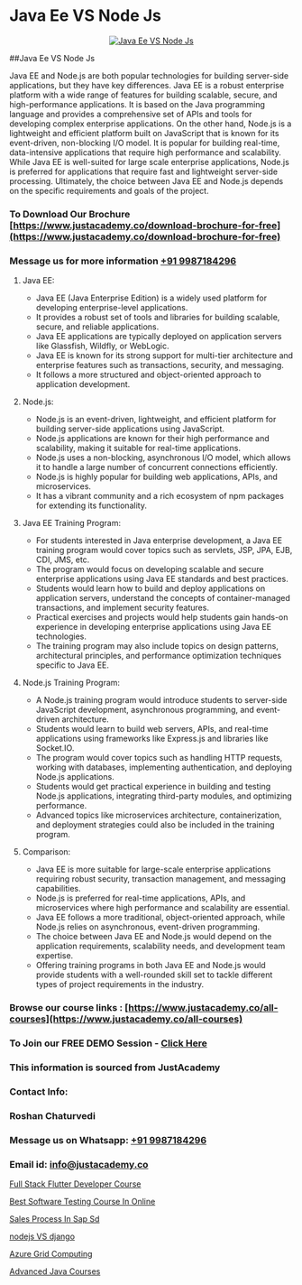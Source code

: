 # Java Ee VS Node Js

<p align="center">
  <a href="https://justacademy.co/course-detail/node-js-training">
    <img src="https://justacademy.co/storage2/course_image/1676636994_course_image.webp" alt="Java Ee VS Node Js">
  </a>
</p>
##Java Ee VS Node Js

Java EE and Node.js are both popular technologies for building server-side applications, but they have key differences. Java EE is a robust enterprise platform with a wide range of features for building scalable, secure, and high-performance applications. It is based on the Java programming language and provides a comprehensive set of APIs and tools for developing complex enterprise applications. On the other hand, Node.js is a lightweight and efficient platform built on JavaScript that is known for its event-driven, non-blocking I/O model. It is popular for building real-time, data-intensive applications that require high performance and scalability. While Java EE is well-suited for large scale enterprise applications, Node.js is preferred for applications that require fast and lightweight server-side processing. Ultimately, the choice between Java EE and Node.js depends on the specific requirements and goals of the project.
### To Download Our Brochure [https://www.justacademy.co/download-brochure-for-free](https://www.justacademy.co/download-brochure-for-free)
### Message us for more information [+91 9987184296](https://api.whatsapp.com/send?phone=919987184296)
1) Java EE:
   - Java EE (Java Enterprise Edition) is a widely used platform for developing enterprise-level applications.
   - It provides a robust set of tools and libraries for building scalable, secure, and reliable applications.
   - Java EE applications are typically deployed on application servers like Glassfish, Wildfly, or WebLogic.
   - Java EE is known for its strong support for multi-tier architecture and enterprise features such as transactions, security, and messaging.
   - It follows a more structured and object-oriented approach to application development.
  
2) Node.js:
   - Node.js is an event-driven, lightweight, and efficient platform for building server-side applications using JavaScript.
   - Node.js applications are known for their high performance and scalability, making it suitable for real-time applications.
   - Node.js uses a non-blocking, asynchronous I/O model, which allows it to handle a large number of concurrent connections efficiently.
   - Node.js is highly popular for building web applications, APIs, and microservices.
   - It has a vibrant community and a rich ecosystem of npm packages for extending its functionality.
  
3) Java EE Training Program:
   - For students interested in Java enterprise development, a Java EE training program would cover topics such as servlets, JSP, JPA, EJB, CDI, JMS, etc.
   - The program would focus on developing scalable and secure enterprise applications using Java EE standards and best practices.
   - Students would learn how to build and deploy applications on application servers, understand the concepts of container-managed transactions, and implement security features.
   - Practical exercises and projects would help students gain hands-on experience in developing enterprise applications using Java EE technologies.
   - The training program may also include topics on design patterns, architectural principles, and performance optimization techniques specific to Java EE.
  
4) Node.js Training Program:
   - A Node.js training program would introduce students to server-side JavaScript development, asynchronous programming, and event-driven architecture.
   - Students would learn to build web servers, APIs, and real-time applications using frameworks like Express.js and libraries like Socket.IO.
   - The program would cover topics such as handling HTTP requests, working with databases, implementing authentication, and deploying Node.js applications.
   - Students would get practical experience in building and testing Node.js applications, integrating third-party modules, and optimizing performance.
   - Advanced topics like microservices architecture, containerization, and deployment strategies could also be included in the training program.
  
5) Comparison:
   - Java EE is more suitable for large-scale enterprise applications requiring robust security, transaction management, and messaging capabilities.
   - Node.js is preferred for real-time applications, APIs, and microservices where high performance and scalability are essential.
   - Java EE follows a more traditional, object-oriented approach, while Node.js relies on asynchronous, event-driven programming.
   - The choice between Java EE and Node.js would depend on the application requirements, scalability needs, and development team expertise.
   - Offering training programs in both Java EE and Node.js would provide students with a well-rounded skill set to tackle different types of project requirements in the industry.

### Browse our course links : [https://www.justacademy.co/all-courses](https://www.justacademy.co/all-courses) 
### To Join our FREE DEMO Session - [Click Here](https://www.justacademy.co/register-for-course-demo)


### This information is sourced from JustAcademy
### Contact Info:
### Roshan Chaturvedi
### Message us on Whatsapp: [+91 9987184296](https://api.whatsapp.com/send?phone=919987184296)
### Email id: [info@justacademy.co](mailto:info@justacademy.co)
                
[Full Stack Flutter Developer Course](0)

[Best Software Testing Course In Online](https://www.linkedin.com/pulse/best-software-testing-course-online-software-training-mountain-view-e7nge?trackingId=xJ6Ai%2FPG5MYCoKfPVyG0cA%3D%3D&lipi=urn%3Ali%3Apage%3Ad_flagship3_company_admin%3Buc3eZLF6QYysxJ31cjrhRA%3D%3D)

[Sales Process In Sap Sd](https://medium.com/@ranemanish460/sales-process-in-sap-sd-ef0f4d990b73)

[nodejs VS django](https://medium.com/@kumarishimmi99/nodejs-vs-django-457f13bcd661)

[Azure Grid Computing](https://justacademyin.github.io/justacademy/azure-grid-computing)

[Advanced Java Courses](https://justacademyin.github.io/justacademy/advanced-java-courses)

